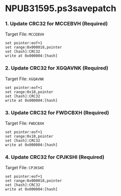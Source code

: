 # NPUB31595.ps3savepatch

### 1. Update CRC32 for MCCEBVH (Required)

Target File: `MCCEBVH`

```
set pointer:eof+1
set range:0x000018,pointer
set [hash]:CRC32
write at 0x000004:[hash]
```

### 2. Update CRC32 for XGQAVNK (Required)

Target File: `XGQAVNK`

```
set pointer:eof+1
set range:0x18,pointer
set [hash]:CRC32
write at 0x000004:[hash]
```

### 3. Update CRC32 for FWDCBXH (Required)

Target File: `FWDCBXH`

```
set pointer:eof+1
set range:0x18,pointer
set [hash]:CRC32
write at 0x000004:[hash]
```

### 4. Update CRC32 for CPJKSHI (Required)

Target File: `CPJKSHI`

```
set pointer:eof+1
set range:0x000018,pointer
set [hash]:CRC32
write at 0x000004:[hash]
```

